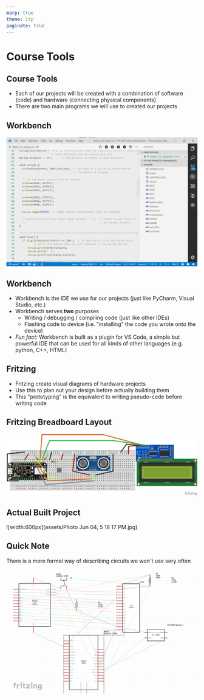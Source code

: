 ```yaml
---
marp: true
theme: itp
paginate: true
---
```


<!-- headingDivider: 2 -->

# Course Tools

## Course Tools

- Each of our projects will be created with a combination of software (code) and hardware (connecting physical components)
- There are two main programs we will use to created our projects

## 

## Workbench

![width: 600px](assets/1565051874830.png)

## Workbench

- Workbench is the IDE we use for our projects (just like PyCharm, Visual Studio, etc.)
- Workbench serves **two** purposes
  - Writing / debugging / compiling code (just like other IDEs)
  - Flashing code to device (i.e. "installing" the code you wrote onto the device)
- *Fun fact:* Workbench is built as a plugin for VS Code, a simple but powerful IDE that can be used for all kinds of other languages (e.g. python, C++, HTML)

## Fritzing

- Fritzing create visual diagrams of hardware projects
- Use this to plan out your design before actually building them
- This "prototyping" is the equivalent to writing pseudo-code before writing code

## Fritzing Breadboard Layout

![width:500px](assets/TE5_range_finder_(Argon)_bb-1565052544681.png)

## Actual Built Project

![width:600px](assets/Photo Jun 04, 5 16 17 PM.jpg)

## Quick Note

There is a more formal way of describing circuits we won't use very often

![width:400px](assets/1565052726261.png)